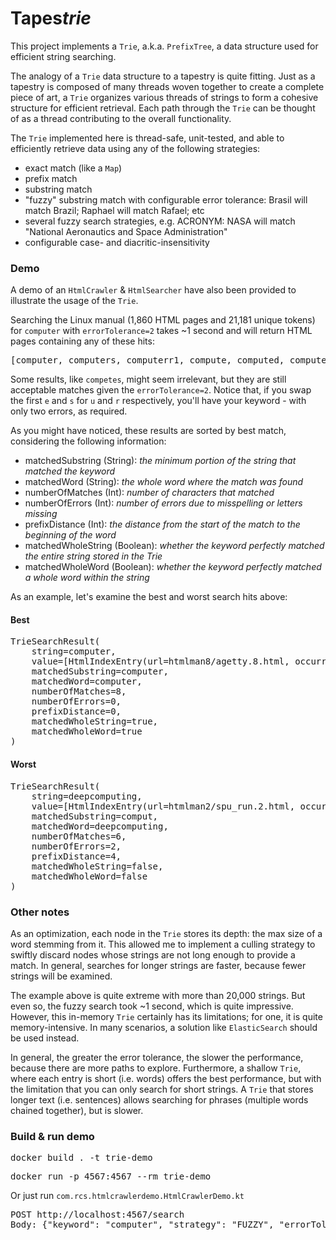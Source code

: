 # Tapes*trie*

This project implements a `Trie`, a.k.a. `PrefixTree`, a data structure used for efficient string searching.

The analogy of a `Trie` data structure to a tapestry is quite fitting. Just as a tapestry is composed of many threads woven together to create a complete piece of art, a `Trie` organizes various threads of strings to form a cohesive structure for efficient retrieval. Each path through the `Trie` can be thought of as a thread contributing to the overall functionality.

The `Trie` implemented here is thread-safe, unit-tested, and able to efficiently retrieve data using any of the following strategies:
  - exact match (like a `Map`)
  - prefix match
  - substring match
  - "fuzzy" substring match with configurable error tolerance: Brasil will match Brazil; Raphael will match Rafael; etc
  - several fuzzy search strategies, e.g. ACRONYM: NASA will match "National Aeronautics and Space Administration"
  - configurable case- and diacritic-insensitivity

### Demo

A demo of an `HtmlCrawler` & `HtmlSearcher` have also been provided to illustrate the usage of the `Trie`.

Searching the Linux manual (1,860 HTML pages and 21,181 unique tokens) for `computer` with `errorTolerance=2` takes ~1 second and will return HTML pages containing any of these hits:

<pre>
[computer, computers, computerr1, compute, computed, computes, compuserve, comput, compiler, compugen, competes, compilers, computing, computation, compatgroup, computations, recomputes, minicomputer, deepcomputing]
</pre>

Some results, like `competes`, might seem irrelevant, but they are still acceptable matches given the `errorTolerance=2`. Notice that, if you swap the first `e` and `s` for `u` and `r` respectively, you'll have your keyword - with only two errors, as required.

As you might have noticed, these results are sorted by best match, considering the following information:
    
- matchedSubstring (String): *the minimum portion of the string that matched the keyword*
- matchedWord (String): *the whole word where the match was found*
- numberOfMatches (Int): *number of characters that matched*
- numberOfErrors (Int): *number of errors due to misspelling or letters missing*
- prefixDistance (Int): *the distance from the start of the match to the beginning of the word*
- matchedWholeString (Boolean): *whether the keyword perfectly matched the entire string stored in the Trie*
- matchedWholeWord (Boolean): *whether the keyword perfectly matched a whole word within the string*

As an example, let's examine the best and worst search hits above:

#### Best
<pre>
TrieSearchResult(
    string=computer, 
    value=[HtmlIndexEntry(url=htmlman8/agetty.8.html, occurrences=2), HtmlIndexEntry(url=htmlman3/rtime.3.html, occurrences=2), HtmlIndexEntry(url=gfdl-3.html, occurrences=1), ...], 
    matchedSubstring=computer, 
    matchedWord=computer, 
    numberOfMatches=8, 
    numberOfErrors=0, 
    prefixDistance=0, 
    matchedWholeString=true, 
    matchedWholeWord=true
)
</pre>

#### Worst
<pre>
TrieSearchResult(
    string=deepcomputing, 
    value=[HtmlIndexEntry(url=htmlman2/spu_run.2.html, occurrences=1), HtmlIndexEntry(url=htmlman2/spu_create.2.html, occurrences=1)], 
    matchedSubstring=comput, 
    matchedWord=deepcomputing, 
    numberOfMatches=6, 
    numberOfErrors=2, 
    prefixDistance=4, 
    matchedWholeString=false, 
    matchedWholeWord=false
)
</pre>

### Other notes

As an optimization, each node in the `Trie` stores its depth: the max size of a word stemming from it. This allowed me to implement a culling strategy to swiftly discard nodes whose strings are not long enough to provide a match. In general, searches for longer strings are faster, because fewer strings will be examined.

The example above is quite extreme with more than 20,000 strings. But even so, the fuzzy search took ~1 second, which is quite impressive. However, this in-memory `Trie` certainly has its limitations; for one, it is quite memory-intensive. In many scenarios, a solution like `ElasticSearch` should be used instead.

In general, the greater the error tolerance, the slower the performance, because there are more paths to explore. Furthermore, a shallow `Trie`, where each entry is short (i.e. words) offers the best performance, but with the limitation that you can only search for short strings. A `Trie` that stores longer text (i.e. sentences) allows searching for phrases (multiple words chained together), but is slower.

### Build & run demo

<pre>docker build . -t trie-demo</pre>

<pre>
docker run -p 4567:4567 --rm trie-demo
</pre>

Or just run `com.rcs.htmlcrawlerdemo.HtmlCrawlerDemo.kt`

<pre>
POST http://localhost:4567/search
Body: {"keyword": "computer", "strategy": "FUZZY", "errorTolerance": 2 }
</pre>
